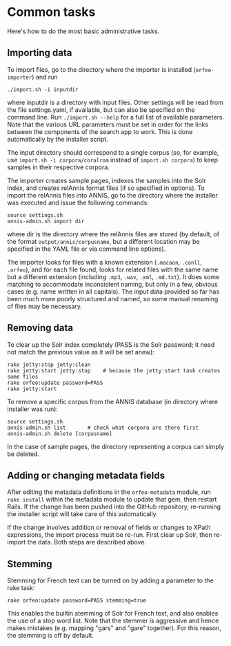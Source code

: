 # Common tasks

Here's how to do the most basic administrative tasks.

## Importing data

To import files, go to the directory where the importer is installed (`orfeo-importer`) and run

```
./import.sh -i inputdir
```

where inputdir is a directory with input files. Other settings will be read from the file settings.yaml, if available, but can also be specified on the command line. Run `./import.sh --help` for a full list of available parameters. Note that the various URL parameters must be set in order for the links between the components of the search app to work. This is done automatically by the installer script.

The input directory should correspond to a single corpus (so, for example, use `import.sh -i corpora/coralrom` instead of `import.sh corpora`) to keep samples in their respective corpora.

The importer creates sample pages, indexes the samples into the Solr index, and creates relAnnis format files (if so specified in options). To import the relAnnis files into ANNIS, go to the directory where the installer was executed and issue the following commands:

```
source settings.sh
annis-admin.sh import dir
```

where dir is the directory where the relAnnis files are stored (by default, of the format `output/annis/corpusname`, but a different location may be specified in the YAML file or via command line options).

The importer looks for files with a known extension (`.macaon`, `.conll`, `.orfeo`), and for each file found, looks for related files with the same name but a different extension (including `.mp3`, `.wav`, `.xml`, `.md.txt`). It does some matching to accommodate inconsistent naming, but only in a few, obvious cases (e.g. name written in all capitals). The input data provided so far has been much more poorly structured and named, so some manual renaming of files may be necessary.


## Removing data

To clear up the Solr index completely (PASS is the Solr password; it need not match the previous value as it will be set anew):

```
rake jetty:stop jetty:clean
rake jetty:start jetty:stop    # because the jetty:start task creates some files
rake orfeo:update password=PASS
rake jetty:start
```

To remove a specific corpus from the ANNIS database (in directory where installer was run):

```
source settings.sh
annis-admin.sh list       # check what corpora are there first
annis-admin.sh delete [corpusname]
```

In the case of sample pages, the directory representing a corpus can simply be deleted.


## Adding or changing metadata fields

After editing the metadata definitions in the `orfeo-metadata` module, run `rake install` within the metadata module to update that gem, then restart Rails. If the change has been pushed into the GitHub repository, re-running the installer script will take care of this automatically.

If the change involves addition or removal of fields or changes to XPath expressions, the import process must be re-run. First clear up Solr, then re-import the data. Both steps are described above.


## Stemming

Stemming for French text can be turned on by adding a parameter to the rake task:

```
rake orfeo:update password=PASS stemming=true
```

This enables the builtin stemming of Solr for French text, and also enables the use of a stop word list. Note that the stemmer is aggressive and hence makes mistakes (e.g. mapping "gars" and "gare" together). For this reason, the stemming is off by default.

